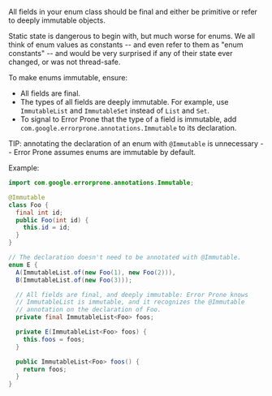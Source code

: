 All fields in your enum class should be final and either be primitive or refer
to deeply immutable objects.

Static state is dangerous to begin with, but much worse for enums. We all think
of enum values as constants -- and even refer to them as "enum constants" -- and
would be very surprised if any of their state ever changed, or was not
thread-safe.

To make enums immutable, ensure:

*   All fields are final.
*   The types of all fields are deeply immutable. For example, use
    `ImmutableList` and `ImmutableSet` instead of `List` and `Set`.
*   To signal to Error Prone that the type of a field is immutable, add
    `com.google.errorprone.annotations.Immutable` to its declaration.

TIP: annotating the declaration of an enum with `@Immutable` is unnecessary --
Error Prone assumes enums are immutable by default.

Example:

```java
import com.google.errorprone.annotations.Immutable;

@Immutable
class Foo {
  final int id;
  public Foo(int id) {
    this.id = id;
  }
}
```

```java
// The declaration doesn't need to be annotated with @Immutable.
enum E {
  A(ImmutableList.of(new Foo(1), new Foo(2))),
  B(ImmutableList.of(new Foo(3)));

  // All fields are final, and deeply immutable: Error Prone knows
  // ImmutableList is immutable, and it recognizes the @Immutable
  // annotation on the declaration of Foo.
  private final ImmutableList<Foo> foos;

  private E(ImmutableList<Foo> foos) {
    this.foos = foos;
  }

  public ImmutableList<Foo> foos() {
    return foos;
  }
}
```


